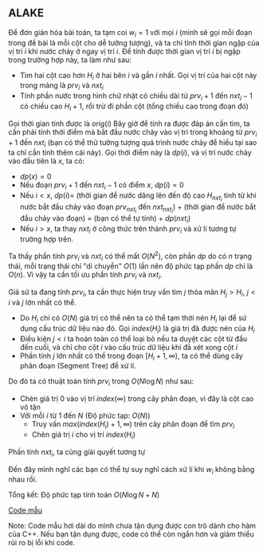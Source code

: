 ## ALAKE
Để đơn giản hóa bài toán, ta tạm coi $w_i = 1$ với mọi $i$ (mình sẽ gọi mỗi đoạn trong đề bài là mỗi cột cho dễ tưởng tượng), và ta chỉ tính thời gian ngập của vị trí $i$ khi nước chảy ở ngay vị trí $i$.
Để tính được thời gian vị trí $i$ bị ngập trong trường hợp này, ta làm như sau:
- Tìm hai cột cao hơn $H_i$ ở hai bên $i$ và gần $i$ nhất. Gọi vị trí của hai cột này trong mảng là $prv_i$ và $nxt_i$
- Tính phần nước trong hình chữ nhật có chiều dài từ $prv_i+1$ đến $nxt_i-1$ có chiều cao $H_i+1$, rồi trừ đi phần cột (tổng chiều cao trong đoạn đó)

Gọi thời gian tính được là $orig(i)$
Bây giờ để tính ra được đáp án cần tìm, ta cần phải tính thời điểm mà bắt đầu nước chảy vào vị trí trong khoảng từ $prv_i+1$ đến $nxt_i$ (bạn có thể thử tưởng tượng quá trình nước chảy để hiểu tại sao ta chỉ cần tính thêm cái này). Gọi thời điểm này là $dp(i)$, và vị trí nước chảy vào đầu tiên là $x$, ta có:
- $dp(x) = 0$
- Nếu đoạn $prv_i+1$ đến $nxt_i-1$ có điểm $x$, $dp(i) = 0$
- Nếu $i<x$, $dp(i) =$ (thời gian để nước dâng lên đến độ cao $H_{nxt_i}$ tinh từ khi nước bắt đầu chảy vào đoạn $prv_{nxt_i}$ đến $nxt_{nxt_i}$) + (thời gian để nước bắt đầu chảy vào đoạn) $=$ (bạn có thể tự tính) + $dp(nxt_i)$
- Nếu $i>x$, ta thay $nxt_i$ ở công thức trên thành $prv_i$ và xử lí tương tự trường hợp trên.

Ta thấy phần tính $prv_i$ và $nxt_i$ có thể mất $O(N^2)$, còn phần $dp$ do có $n$ trạng thái, mỗi trạng thái chỉ "di chuyển" $O(1)$ lần nên độ phức tạp phần $dp$ chỉ là $O(n)$. Vì vậy ta cần tối ưu phần tính $prv_i$ và $nxt_i$.

Giả sử ta đang tính $prv_i$, ta cần thực hiện truy vấn tìm $j$ thỏa mãn $H_j > H_i$, $j < i$ và $j$ lớn nhất có thể. 
- Do $H_i$ chỉ có $O(N)$ giá trị có thể nên ta có thể tạm thời nén $H_i$ lại để sử dụng cấu trúc dữ liệu nào đó. Gọi $index(H_i)$ là giá trị đã được nén của $H_i$
- Điều kiện $j < i$ ta hoàn toàn có thể loại bỏ nếu ta duyệt các cột từ đầu đến cuối, và chỉ cho cột $i$ vào cấu trúc dữ liệu khi đã xét xong cột $i$
- Phần tính $j$ lớn nhất có thể trong đoạn $[H_i+1,\infty)$, ta có thể dùng cây phân đoạn (Segment Tree) để xử lí.

Do đó ta có thuật toán tính $prv_i$ trong $O(N\log{N})$ như sau:
- Chèn giá trị $0$ vào vị trí $index(\infty)$ trong cây phân đoạn, vì đây là cột cao vô tận
- Với mỗi $i$ từ 1 đến $N$ (Độ phức tạp: $O(N)$)
    - Truy vấn $max(index(H_i)+1,\infty)$ trên cây phân đoạn để tìm $prv_i$
    - Chèn giá trị $i$ cho vị trí $index(H_i)$

Phần tính $nxt_i$, ta cũng giải quyết tương tự

Đến đây mình nghĩ các bạn có thể tự suy nghĩ cách xử lí khi $w_i$ không bằng nhau rồi.

Tổng kết: Độ phức tạp tính toán $O(N\log{N} + N)$

[Code mẫu](https://ideone.com/ilUJku)

Note: Code mẫu hơi dài do mình chưa tận dụng được con trỏ dành cho hàm của C++. Nếu bạn tận dụng được, code có thể còn ngắn hơn và giảm thiểu rủi ro bị lỗi khi code.